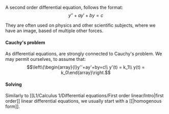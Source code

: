 A second order differential equation, follows the format: 
$$y''+ay'+by=c$$

They are often used on physics and other scientific subjects, where we have an image, based of multiple other forces.

#### Cauchy's problem
As differential equations, are strongly connected to Cauchy's problem. We may permit ourselves, to assume that:
$$\left\{\begin{array}{l}y''+ay'+by=c\\ y'(t) = k_1\\ y(t) = k_0\end{array}\right.$$

#### Solving
Similarly to [[L1/Calculus 1/Differential equations/First order linear/Intro|first order]] linear differential equations, we usually start with a [[|homogenous form]]. 
